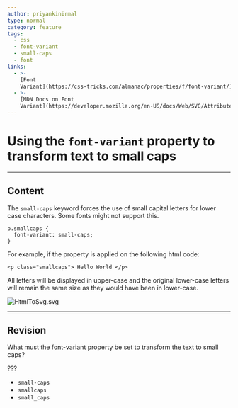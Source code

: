 ```yaml
---
author: priyankinirmal
type: normal
category: feature
tags:
  - css
  - font-variant
  - small-caps
  - font
links:
  - >-
    [Font
    Variant](https://css-tricks.com/almanac/properties/f/font-variant/){website}
  - >-
    [MDN Docs on Font
    Variant](https://developer.mozilla.org/en-US/docs/Web/SVG/Attribute/font-variant){documentation}
---
```


# Using the `font-variant` property to transform text to small caps


---

## Content

The `small-caps` keyword forces the use of small capital letters for lower case characters. Some fonts might not support this.

```plain-text
p.smallcaps {
  font-variant: small-caps;
}
```

For example, if the property is applied on the following html code:

```plain-text
<p class="smallcaps"> Hello World </p>
```

All letters will be displayed in upper-case and the original lower-case letters will remain the same size as they would have been in lower-case.

![HtmlToSvg.svg](https://img.enkipro.com/72b08450670bbbb282edc74f75bb9d82.png)


---

## Revision

What must the font-variant property be set to transform the text to small caps?

???

- `small-caps`
- `smallcaps`
- `small_caps`
